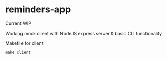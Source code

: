 # reminders-app
Current WIP

Working mock client with NodeJS express server & basic CLI functionality

Makefile for client 

`make client`
